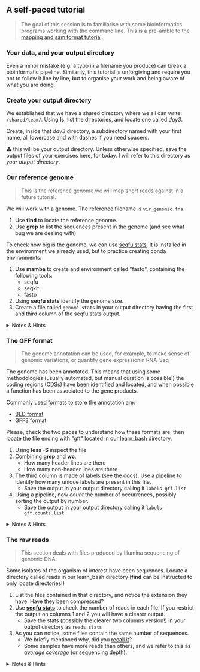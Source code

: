 ## A self-paced tutorial

> The goal of this session is to familiarise with some bioinformatics programs working with the command line. This is a pre-amble to the [mapping and sam format tutorial](https://mmbdtp.github.io/modules/unix/week_1_day_4_session_2/).

### Your data, and your output directory

Even a minor mistake (e.g. a typo in a filename you produce) can break a bioinformatic pipeline.
Similarily, this tutorial is unforgiving and require you not to follow it line by line, but to organise your work and being aware of what you are doing.

### Create your output directory

We established that we have a shared directory where we all can write: `/shared/team/`.
Using **ls**, list the directories, and locate one called *day3*.

Create, inside that *day3* directory, a subdirectory named with your first name, all lowercase and with dashes if you need spacers.

:warning: this will be your output directory. Unless otherwise specified, save the output files of your exercises here, for today. I will refer to this directory as *your output directory*.


### Our reference genome

> This is the reference genome we will map short reads against in a future tutorial.

We will work with a genome. The reference filename is `vir_genomic.fna`.

1. Use **find** to locate the reference genome.
2. Use **grep** to list the sequences present in the genome (and see what bug we are dealing with)

To check how big is the genome, we can use [seqfu stats](https://telatin.github.io/seqfu2/tools/stats.html). It is installed in the environment we already used, but to practice creating conda environments:

1. Use **mamba** to create and environment called "fastq", containing the following tools:
    - seqfu
    - seqkit
    - fastp
2. Using **seqfu stats** identify the genome size.
3. Create a file called `genome.stats` in your output directory having the first and third column of the seqfu stats output.

<details>
<summary>Notes &amp; Hints</summary>
<li>Remember to activate the environment you need with `conda activate NAME`</li>
</details>

### The GFF format

> The genome annotation can be used, for example, to make sense of genomic variations, or quantify gene expressionin  RNA-Seq 

The genome has been annotated. This means that using some methodologies (usually automated, but manual curation is possible!) the coding regions (CDSs) have been identified and located, and when possible a function has been associated to the gene products.

Commonly used formats to store the annotation are:
* [BED format](https://en.wikipedia.org/wiki/BED_(file_format))
* [GFF3 format](https://www.ensembl.org/info/website/upload/gff.html?redirect=no)

Please, check the two pages to understand how these formats are, then locate the file ending with "gff" located in our learn_bash directory.

1. Using **less -S** inspect the file
1. Combining **grep** and **wc**:
	- How many header lines are there
    - How many non-header lines are there
3. The third column is made of labels (see the docs). Use a pipeline to identify how many unique labels are present in this file. 
    - Save the output in your output directory calling it `labels-gff.list`
4. Using a pipeline, now *count* the number of occurrences, possibly sorting the output by number.
    - Save the output in your output directory calling it `labels-gff.counts.list`

<details>
<summary>Notes &amp; Hints</summary>
<li>`grep "#"` will select header lines, the invert match is done with `-v`</li>
<li>Remember we used `sort | uniq` to categorize? We can use `sort | uniq -c` to quantitate, and finally sort numerically the output with a further `sort -n`</li>

</details>

### The raw reads

> This section deals with files produced by Illumina sequencing of genomic DNA.

Some isolates of the organism of interest have been sequences. Locate a directory called reads in our learn_bash directory (**find** can be instructed to only locate directories!)

1. List the files contained in that directory, and notice the extension they have. Have they been compressed?
2. Use **[seqfu stats](https://telatin.github.io/seqfu2/tools/stats.html)** to check the number of reads in each file. If you restrict the output on columns 1 and 2 you will have a clearer output.
    - Save the stats (possibly the clearer two columns version!) in your output directory as `reads.stats`
3. As you can notice, some files contain the same number of sequences. 
    - We briefly mentioned why, did you [recall it](https://thesequencingcenter.com/knowledge-base/what-are-paired-end-reads/)?
    - Some samples have more reads than others, and we refer to this as *[average coverage](https://en.wikipedia.org/wiki/Coverage_(genetics))* (or sequencing depth).

<details>
<summary>Notes &amp; Hints</summary>
<li>To find directories `find -type d`</li>
<li>Note that seqfu can read gzipped files. This is not the case for most unix commands, like "wc". To use wc we should stream the output of gzip (-d to decompress, -c to send to standard output) `gzip -dc FILE.gz | wc -l`</li>
</details>
